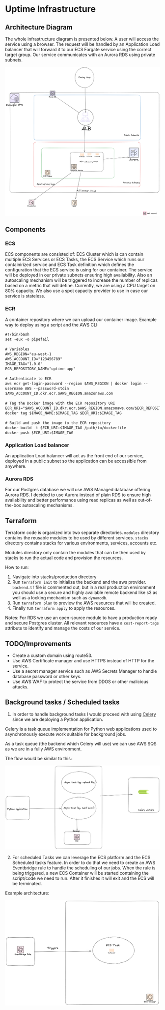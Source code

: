 # Uptime Infrastructure

## Architecture Diagram
The whole infrastructure diagram is presented below. A user will access the service using a browser.
The request will be handled by an Application Load balancer that will forward it to our ECS Fargate service
using the correct target group. Our service communicates with an Aurora RDS using private subnets.

![Uptime Infrastructure Diagram](docs/uptime-diagram.png "Uptime Infrastructure Diagram")


## Components
### ECS
ECS components are consisted of: ECS Cluster which is can contain multiple ECS Services or ECS Tasks,
the ECS Service which runs our containirized service and ECS Task definition which defines the configuration
that the ECS service is using for our container. The service will be deployed in our private subnets ensuring high availability.
Also an autoscaling mechanism will be triggered to increase the number of replicas based on a metric that will define.
Currently, we are using a CPU target on 80% capacity.
We also use a spot capacity provider to use in case our service is stateless.

### ECR
A container repository where we can upload our container image.
Example way to deploy using a script and the AWS CLI:

```
#!/bin/bash
set -eux -o pipefail

# Variables
AWS_REGION="eu-west-1
AWS_ACCOUNT_ID="123456789"
IMAGE_TAG="1.0.0"
ECR_REPOSITORY_NAME="uptime-app"

# Authenticate to ECR
aws ecr get-login-password --region $AWS_REGION | docker login --username AWS --password-stdin $AWS_ACCOUNT_ID.dkr.ecr.$AWS_REGION.amazonaws.com

# Tag the Docker image with the ECR repository URI
ECR_URI="$AWS_ACCOUNT_ID.dkr.ecr.$AWS_REGION.amazonaws.com/$ECR_REPOSITORY_NAME"
docker tag $IMAGE_NAME:$IMAGE_TAG $ECR_URI:$IMAGE_TAG

# Build and push the image to the ECR repository
docker build -t $ECR_URI:$IMAGE_TAG /path/to/dockerfile
docker push $ECR_URI:$IMAGE_TAG
```

### Application Load balancer
An application Load balancer will act as the front end of our service, deployed in a public subnet so the application
can be accessible from anywhere.

### Aurora RDS
For our Postgres database we will use AWS Managed database offering Aurora RDS. I decided to use Aurora instead of plain RDS
to ensure high availability and better performance using read replicas as well as out-of-the-box autoscaling mechanisms.

## Terraform
Terraform code is organized into two separate directories.
`modules` directory contains the reusable modules to be used by different services.
`stacks` directory contains stacks for various environments, services, accounts etc.

Modules directory only contain the modules that can be then used by stacks to run the actual code and provision the resources.

How to run:
1. Navigate into stacks/production directory
2. Run `terraform init` to initialize the backend and the aws provider. `backend.tf` file is commented out, but in a real
production environment you should use a secure and highly available remote backend like s3 as well as a locking mechanism such as `dynamodb`.
3. Run `terraform plan` to preview the AWS resources that will be created.
4. Finally run `terraform apply` to apply the resources.

Notes: For RDS we use an open-source module to have a production ready and secure Postgres cluster.
All relevant resources have a `cost-report-tags` attribute to identify and manage the costs of our service.

## TODO/Improvements
- Create a custom domain using route53.
- Use AWS Certificate manager and use HTTPS instead of HTTP for the service.
- Use a secret manager service such as AWS Secrets Manager to handle database password or other keys.
- Use AWS WAF to protect the service from DDOS or other malicious attacks.


## Background tasks / Scheduled tasks
1. In order to handle background tasks I would proceed with using [Celery](https://github.com/celery/celery) since we are deploying a Python application.

Celery is a task queue implementation for Python web applications used to asynchronously execute work suitable for background jobs.

As a task queue (the backend which Celery will use) we can use AWS SQS as we are in a fully AWS environment.

The flow would be similar to this:

![Background Tasks](docs/background-tasks.png "Background Tasks")


2. For scheduled Tasks we can leverage the ECS platform and the ECS Scheduled tasks feature. In order to do that we need to create an AWS Eventbridge rule to handle the scheduling of our jobs.
When the rule is being triggered, a new ECS Container will be started containing the script/code we need to run. After it finishes it will exit and the ECS will be terminated.

Example architecture:

![Scheduled Tasks](docs/scheduled-tasks.png "Scheduled Tasks")
